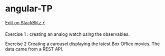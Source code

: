 # angular-TP

[Edit on StackBlitz ⚡️](https://stackblitz.com/edit/angular-khjk81)

Exercise 1 :
creating  an analog watch using the observables.

Exercise 2
Creating a carousel displaying the latest Box Office movies. The data came from a REST API.
